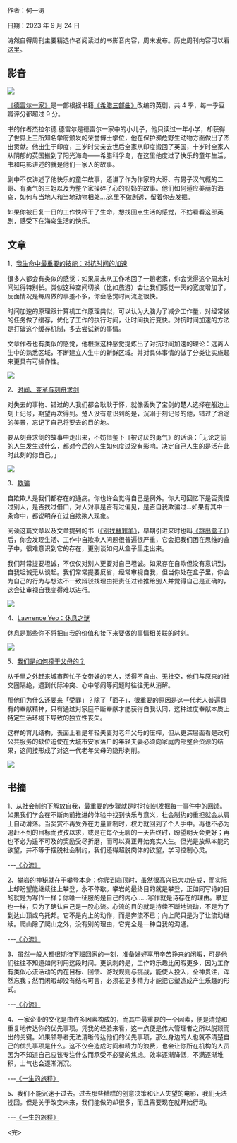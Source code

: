 作者：何一涛 

日期：2023 年 9 月 24 日

涛然自得周刊主要精选作者阅读过的书影音内容，周末发布。历史周刊内容可以看[这里](https://www.heyitao.com/weekly)。

## 影音

![](i/08dffe99-9c0f-48ba-b193-7f07908dde8f.jpg)

[《德雷尔一家》](https://movie.douban.com/subject/26594369/)是一部根据书籍[《希腊三部曲》](https://book.douban.com/subject/3741374/)改编的英剧，共 4 季，每一季豆瓣评分都超过 9 分。

书的作者杰拉尔德.德雷尔是德雷尔一家中的小儿子，他只读过一年小学，却获得了世界上三所知名学府颁发的荣誉博士学位，他在保护濒危野生动物方面做出了杰出贡献。他出生于印度，三岁时父亲去世后全家从印度搬回了英国，十岁时全家人从阴郁的英国搬到了阳光海岛——希腊科孚岛，在这里他度过了快乐的童年生活，书和电影讲述的就是他们一家人的故事。

剧中不仅讲述了他快乐的童年故事，还讲了作为作家的大哥、有男子汉气概的二哥、有勇气的三姐以及为整个家操碎了心的妈妈的故事。他们如何适应美丽的海岛，如何与当地人和当地动物相处....这里不做剧透，留着你去发掘。

如果你被日复一日的工作快榨干了生命，想找回点生活的感觉，不妨看看这部英剧，感受下在海岛生活的快乐。


## 文章

1、[我生命中最重要的技能：对抗时间的加速](https://zhuanlan.zhihu.com/p/337417807)

很多人都会有类似的感觉：如果周末从工作地回了一趟老家，你会觉得这个周末时间过得特别长。类似这种空间切换（比如旅游）会让我们感觉一天的宽度增加了，反面情况是每周做的事差不多，你会感觉时间流逝很快。

时间加速的原理跟计算机工作原理类似，可以认为大脑为了减少工作量，对经常做的任务做了缓存，优化了工作的执行时间，让时间执行变快。对抗时间加速的方法是打破这个缓存机制，多去尝试新的事情。

文章作者也有类似的感觉，他根据这种感觉提炼出了对抗时间加速的理论：逃离人生中的熟悉区域，不断建立人生中的新鲜区域。并对具体事情的做了分类让实施起来更具有可操作性。

![](i/d2f1395a-beaa-443f-8467-7d7c17ffdb82.jpg)


2、[时间、变革与刻舟求剑](https://mp.weixin.qq.com/s/kWGhcnbSGpfmP5yWtpwTSw)

对失去的事物、错过的人我们都会耿耿于怀，就像丢失了宝剑的楚人选择在船边上刻上记号，期望再次得到。楚人没有意识到的是，沉溺于刻记号的他，错过了沿途的美景，忘记了自己将要去的目的地。

要从刻舟求剑的故事中走出来，不妨借鉴下《被讨厌的勇气》的话语：「无论之前的人生发生过什么，都对今后的人生如何度过没有影响。决定自己人生的是活在此时此刻的你自己。」

![](i/d84fafde-a35b-43a9-974a-e2699eec72bd.jpg)


3、[欺骗](https://mp.weixin.qq.com/s/Qi88t9lp54i-BC53ZgfWCQ)

自欺欺人是我们都存在的通病。你也许会觉得自己是例外。你大可回忆下是否责怪过别人，是否找过借口，对人对事是否有过偏见，是否自我欺骗过...如果有其中一条命中，都说明存在过自欺欺人现象。

阅读这篇文章以及文章提到的书（[《别找替罪羊》](https://book.douban.com/subject/30364340/)，早期引进来时也叫[《跳出盒子》](https://book.douban.com/subject/1175396/)）后，你会发现生活、工作中自欺欺人问题很普遍很严重，它会把我们困在思维的盒子中，很难意识到它的存在，更别谈如何从盒子里走出来。

我们常常提要坦诚，不仅仅对别人更要对自己坦诚。如果存在自欺但没有意识到，自我坦诚无从谈起。我们常常提要反省，经常审视自我，但当你处在盒子里，你会为自己的行为与想法不一致辩驳找理由把责任过错推给别人并觉得自己是正确的，这会让审视自我变得难以进行。

![](i/66b29837-f84f-4583-b84d-35840298ef02.jpg)

4、[Lawrence Yeo：休息之谜](https://rtw1bnq45a.feishu.cn/docs/doccnB85vVeJFnjY5xwwXkJtGNd)

休息是那些你不将把自我的价值和接下来要做的事情相关联的时刻。

![](i/6e30cce0-1299-4176-bf46-47a479b8081a.jpg)

5、[我们是如何榨干父母的？](https://mp.weixin.qq.com/s/Kf6UjTKcEhpimerAUPCdHg)

从千里之外赶来城市帮忙子女带娃的老人，活得不自由、无社交，他们与原来的社交圈隔绝，遇到代际冲突、心中郁闷等问题时往往无从消解。

那他们为什么还要来「受罪」？除了「面子」，很重要的原因是这一代老人普遍具有的奉献精神，只有通过对家庭不断奉献才能获得自我认同，这种过度奉献本质上特定生活环境下导致的独立性丧失。

这样的育儿结构，表面上看是年轻夫妻对老年父母的压榨，但从更深层面看是政府公共服务的缺位迫使在大城市安家落户的年轻夫妻必须向家庭内部整合资源的结果，这间接形成了对这一代老年父母的隐形剥削。

![](i/981d3eeb-ae69-44eb-9256-c532c64beef3.jpg)

## 书摘

1、从社会制约下解放自我，最重要的步骤就是时时刻刻发掘每一事件中的回馈。如果我们学会在不断向前推进的体验中找到快乐与意义，社会制约的重担就会从肩上自动滑落。当奖赏不再受外在力量管制时，权力就回到了个人手中。再也不必为追赶不到的目标而孜孜以求，或是在每个无聊的一天告终时，盼望明天会更好；再也不必为遥不可及的奖励受尽折磨，而可以真正开始充实人生。但光是放纵本能的欲望，并不等于摆脱社会制约，我们还得超脱肉体的欲望，学习控制心灵。

---[《心流》](https://book.douban.com/subject/27186106/)


2、攀岩的神秘就在于攀登本身；你爬到岩顶时，虽然很高兴已大功告成，而实际上却盼望能继续往上攀登，永不停歇。攀岩的最终目的就是攀登，正如同写诗的目的就是为写作一样；你唯一征服的是自己的内心……写作就是诗存在的理由。攀登也一样，只为了确认自己是一股心流。心流的目的就是持续不断地流动，不是为了到达山顶或乌托邦。它不是向上的动作，而是奔流不已；向上爬只是为了让流动继续。爬山除了爬山之外，没有别的理由，它完全是一种自我的沟通。

---[《心流》](https://book.douban.com/subject/27186106/)


3、虽然一般人都很期待下班回家的一刻，准备好好享用辛苦挣来的闲暇，可是他们往往不知道如何利用这段时间。更讽刺的是，工作的乐趣比闲暇更多，因为工作有类似心流活动的内在目标、回馈、游戏规则与挑战，能使人投入，全神贯注，浑然忘我；然而闲暇却没有结构可言，必须花更多精力才能把它塑造成产生乐趣的形式。

---[《心流》](https://book.douban.com/subject/27186106/)


4、一家企业的文化是由许多因素构成的，而其中最重要的一个因素，便是清楚和重复地传达你的优先事项。凭我的经验来看，这一点便是伟大管理者之所以脱颖而出的关键。如果领导者无法清晰传达他们的优先事项，那么身边的人也就不清楚自己的优先事项是什么。这不仅会造成时间和精力的浪费，也会让你所在机构的人员因为不知道自己应该专注什么而承受不必要的焦虑。效率逐渐降低，不满逐渐堆积，士气也会逐渐消沉。

---[《一生的旅程》](https://book.douban.com/subject/35009826/)


5、我们不能沉迷于过去。过去那些糟糕的创意决策和让人失望的电影，我们无法挽回。但是关于改变未来，我们能做的却很多，而且需要现在就开始行动。

---[《一生的旅程》](https://book.douban.com/subject/35009826/)


<完>